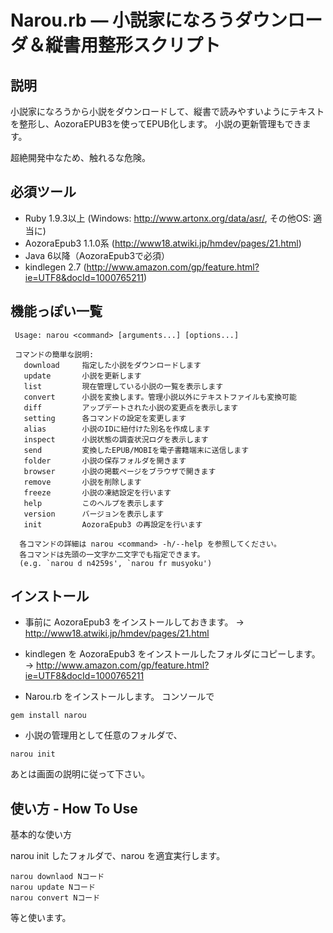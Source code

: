 Narou.rb ― 小説家になろうダウンローダ＆縦書用整形スクリプト
============

説明
------------

小説家になろうから小説をダウンロードして、縦書で読みやすいようにテキストを整形し、AozoraEPUB3を使ってEPUB化します。
小説の更新管理もできます。

超絶開発中なため、触れるな危険。

必須ツール
------------
* Ruby 1.9.3以上 (Windows: http://www.artonx.org/data/asr/, その他OS: 適当に)
* AozoraEpub3 1.1.0系 (http://www18.atwiki.jp/hmdev/pages/21.html)
* Java 6以降（AozoraEpub3で必須）
* kindlegen 2.7 (http://www.amazon.com/gp/feature.html?ie=UTF8&docId=1000765211)

機能っぽい一覧
------------
```
 Usage: narou <command> [arguments...] [options...]

 コマンドの簡単な説明:
   download     指定した小説をダウンロードします
   update       小説を更新します
   list         現在管理している小説の一覧を表示します
   convert      小説を変換します。管理小説以外にテキストファイルも変換可能
   diff         アップデートされた小説の変更点を表示します
   setting      各コマンドの設定を変更します
   alias        小説のIDに紐付けた別名を作成します
   inspect      小説状態の調査状況ログを表示します
   send         変換したEPUB/MOBIを電子書籍端末に送信します
   folder       小説の保存フォルダを開きます
   browser      小説の掲載ページをブラウザで開きます
   remove       小説を削除します
   freeze       小説の凍結設定を行います
   help         このヘルプを表示します
   version      バージョンを表示します
   init         AozoraEpub3 の再設定を行います

  各コマンドの詳細は narou <command> -h/--help を参照してください。
  各コマンドは先頭の一文字か二文字でも指定できます。
  (e.g. `narou d n4259s', `narou fr musyoku')
```

インストール
------------
* 事前に AozoraEpub3 をインストールしておきます。
  → http://www18.atwiki.jp/hmdev/pages/21.html

* kindlegen を AozoraEpub3 をインストールしたフォルダにコピーします。
  → http://www.amazon.com/gp/feature.html?ie=UTF8&docId=1000765211

* Narou.rb をインストールします。
  コンソールで
```
gem install narou
```

* 小説の管理用として任意のフォルダで、
```
narou init
```
  あとは画面の説明に従って下さい。

使い方 - How To Use
-------------------
基本的な使い方

narou init したフォルダで、narou <command> を適宜実行します。
```
narou downlaod Nコード
narou update Nコード
narou convert Nコード
```
等と使います。
